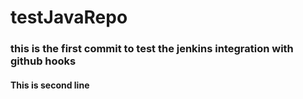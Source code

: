 # testJavaRepo
### this is the first commit to test the jenkins integration with github hooks
#### This is second line
